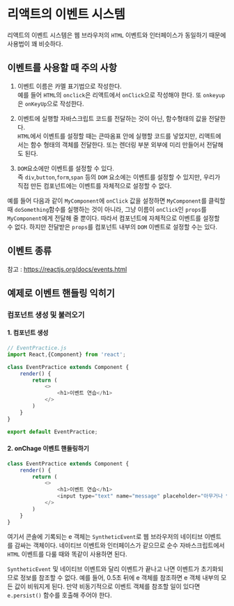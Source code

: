 # 리액트의 이벤트 시스템

리액트의 이벤트 시스템은 웹 브라우저의 `HTML` 이벤트와 인터페이스가 동일하기 때문에 사용법이 꽤 비슷하다.

## 이벤트를 사용할 때 주의 사항

1. 이벤트 이름은 카멜 표기법으로 작성한다.  
예를 들어 `HTML`의 `onclick`은 리액트에서 `onClick`으로 작성해야 한다. 또 `onkeyup`은 `onKeyUp`으로 작성한다.

2. 이벤트에 실행할 자바스크립트 코드를 전달하는 것이 아닌, 함수형태의 값을 전달한다.  
`HTML`에서 이벤트를 설정할 때는 큰따옴표 안에 실행할 코드를 넣었지만, 리액트에서는 함수 형태의 객체를 전달한다.
또는 렌더링 부분 외부에 미리 만들어서 전달해도 된다.

3. `DOM`요소에만 이벤트를 설정할 수 있다.  
즉 `div`,`button`,`form`,`span` 등의 `DOM` 요소에는 이벤트를 설정할 수 있지만, 우리가 직접 만든
컴포넌트에는 이벤트를 자체적으로 설정할 수 없다.

예를 들어 다음과 같이 `MyComponent`에 `onClick` 값을 설정하면 `MyComponent`를 클릭할 때 `doSomething`함수를 실행하는 것이 아니라,
그냥 이름이 `onClick`인 `props`를 `MyComponent`에게 전달해 줄 뿐이다.
따라서 컴포넌트에 자체적으로 이벤트를 설정할 수 없다. 하지만 전달받은 `props`를 컴포넌트 내부의 `DOM` 이벤트로 설정할 수는 있다.

> <div onClick={this.props.onClick}></div>

## 이벤트 종류

참고 : https://reactjs.org/docs/events.html

## 예제로 이벤트 핸들링 익히기

### 컴포넌트 생성 및 불러오기

#### 1. 컴포넌트 생성

```javascript
// EventPractice.js
import React,{Component} from 'react';

class EventPractice extends Component {
    render() {
        return (
            <>
                <h1>이벤트 연습</h1>
            </>
        )
    }
}

export default EventPractice;
```

#### 2. onChage 이벤트 핸들링하기

```javascript
class EventPractice extends Component {
    render() {
        return (
            <>
                <h1>이벤트 연습</h1>
                <input type="text" name="message" placeholder="아무거나 입력해 보세요" onChange={(e) => {console.log(e);}} />
            </>
        )
    }
}
```

여기서 콘솔에 기록되는 e 객체는 `SyntheticEvent`로 웹 브라우저의 네이티브 이벤트를 감싸는 객체이다.
네이티브 이벤트와 인터페이스가 같으므로 순수 자바스크립트에서 `HTML` 이벤트를 다룰 때와 똑같이 사용하면 된다.

`SyntheticEvent` 및 네이티브 이벤트와 달리 이벤트가 끝나고 나면 이벤트가 초기화되므로 정보를 참조할 수 없다.
예를 들어, 0.5초 뒤에 e 객체를 참조하면 e 객체 내부의 모든 값이 비워지게 된다.
만약 비동기적으로 이벤트 객체를 참조할 일이 있다면 `e.persist()` 함수를 호출해 주어야 한다.